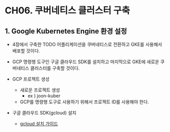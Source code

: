 # CH06. 쿠버네티스 클러스터 구축

## 1. Google Kubernetes Engine 환경 설정

- 4장에서 구축한 TODO 어플리케이션을 쿠버네티스로 전환하고 GKE를 사용해서 배포할 것이다.
- GCP 명령행 도구인 구글 클라우드 SDK를 설치하고 마지막으로 GKE에 새로운 쿠버네티스 클러스터를 구축할 것이다.

- GCP 프로젝트 생성
    - 새로운 프로젝트 생성
        - ex ) joon-kuber
    - GCP를 명령행 도구로 사용하기 위해서 프로젝트 ID를 사용해야 한다.

- 구글 클라우드 SDK(gcloud) 설치
    - [gcloud 설치 가이드](https://cloud.google.com/sdk/downloads)